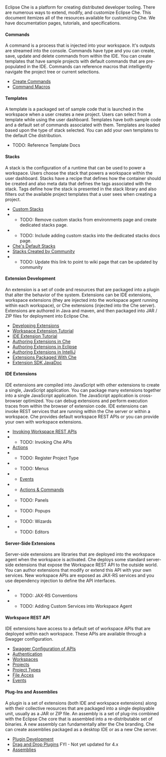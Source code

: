 Eclipse Che is a platform for creating distributed developer tooling. There are numerous ways to extend, modify, and customize Eclipse Che. This document itemizes all of the resources available for customizing Che. We have documentation pages, tutorials, and specifications.

#### Commands
A command is a process that is injected into your workspace. It's outputs are streamed into the console. Commands have type and you can create, save, update and delete commands from within the IDE. You can create templates that have sample projects with default commands that are pre-populated in the IDE. Commands can reference macros that intelligently navigate the project tree or current selections.
* [Create Commands](https://eclipse-che.readme.io/docs/commands)
* [Command Macros](https://eclipse-che.readme.io/docs/commands#macros)

#### Templates
A template is a packaged set of sample code that is launched in the workspace when a user creates a new project. Users can select from a template while using the user dashboard. Templates have both sample code and a default set of commands associated with them. Templates are loaded based upon the type of stack selected. You can add your own templates to the default Che distribution.
* TODO: Reference Template Docs

#### Stacks
A stack is the configuration of a runtime that can be used to power a workspace. Users choose the stack that powers a workspace within the user dashboard. Stacks have a recipe that defines how the container should be created and also meta data that defines the tags associated with the stack. Tags define how the stack is presented in the stack library and also filters out the available project templates that a user sees when creating a project.
* [Custom Stacks](https://eclipse-che.readme.io/docs/environments#custom-stacks)
* * TODO: Remove custom stacks from environments page and create dedicated stacks page.
* * TODO: Include adding custom stacks into the dedicated stacks docs page.
* [Che's Default Stacks](https://github.com/codenvy/dockerfiles)
* [Stacks Created by Community](https://github.com/eclipse/che/pull/570)
* * TODO: Update this link to point to wiki page that can be updated by community

#### Extension Development
An extension is a set of code and resources that are packaged into a plugin that alter the behavior of the system. Extensions can be IDE extensions, workspace extensions (they are injected into the workspace agent running within each workspace), or Che extensions (injected into the Che server). Extensions are authored in Java and maven, and then packaged into JAR / ZIP files for deployment into Eclipse Che.
* [Developing Extensions](https://eclipse-che.readme.io/docs/developing-extensions)
* [Workspace Extension Tutorial](https://eclipse-che.readme.io/docs/developing-extensions#server-side-extension-example)
* [IDE Extension Tutorial](https://eclipse-che.readme.io/docs/developing-extensions#ide-extension-example)
* [Authoring Extensions in Che](https://eclipse-che.readme.io/docs/developing-extensions#author-extensions-using-the-che-ide)
* [Authoring Extensions in Eclipse](https://eclipse-che.readme.io/docs/developing-extensions#author-extensions-using-the-eclipse-ide)
* [Authoring Extensions in IntelliJ](https://eclipse-che.readme.io/docs/developing-extensions#author-extensions-using-intellij-ide)
* [Extensions Packaged With Che](https://github.com/eclipse/che/tree/master/plugins)
* [Extension SDK JavaDoc](https://eclipse-che.readme.io/v4.0/docs/java-class-reference)

#### IDE Extensions
IDE extensions are compiled into JavaScript with other extensions to create a single, JavaScript application. You can package many extensions together into a single JavaScript application. The JavaScript application is cross-browser optimized. You can debug extensions and perform execution traces from within the browser of extension code. IDE extensions can invoke REST services that are running within the Che server or within a workspace. Che provides default workspace REST APIs or you can provide your own with workspace extensions.
* [Invoking Workspace REST APIs](https://eclipse-che.readme.io/v4.0/docs/calling-workspace-apis)
* * TODO: Invoking Che APIs
* [Actions](https://eclipse-che.readme.io/docs/actions)
* * TODO: Register Project Type
* * TODO: Menus
* * [Events](https://eclipse-che.readme.io/docs/events)
* * [Actions & Commands](https://github.com/benoitf/ide-plugin-demo)
* * TODO: Panels 
* * TODO: Popups
* * TODO: Wizards
* * TODO: Editors

#### Server-Side Extensions
Server-side extensions are libraries that are deployed into the workspace agent when the workspace is activated. Che deploys some standard server-side extensions that expose the Workspace REST API to the outside world. You can author extensions that modify or extend this API with your own services. New workspace APIs are exposed as JAX-RS services and you use dependency injection to define the API interfaces.
* * TODO: JAX-RS Conventions
* * TODO: Adding Custom Services into Workspace Agent

#### Workspace REST API
IDE extensions have access to a default set of workspace APIs that are deployed within each workspace. These APIs are available through a Swagger configuration. 
* [Swagger Configuration of APIs](https://eclipse-che.readme.io/docs/rest-api)
* [Authentication](https://eclipse-che.readme.io/docs/authentication)
* [Workspaces](https://eclipse-che.readme.io/docs/create-workspaces-and-projects)
* [Projects](https://eclipse-che.readme.io/docs/api-projects)
* [Project Types](https://eclipse-che.readme.io/docs/custom-project-types)
* [File Acces](https://eclipse-che.readme.io/docs/edit-build-and-run)
* [Events](https://eclipse-che.readme.io/docs/events)

#### Plug-Ins and Assemblies
A plugin is a set of extensions (both IDE and workspace extensions) along with their collective reosurces that are packaged into a single deployable unit, usually as a JAR or ZIP file. An assembly is a set of plug-ins combined with the Eclipse Che core that is assembled into a re-distributable set of binaries. A new assembly can fundamentally alter the Che branding. Che can create assemblies packaged as a desktop IDE or as a new Che server.
* [Plugin Development](https://eclipse-che.readme.io/docs/plug-ins)
* [Drag and Drop Plugins](https://eclipse-che.readme.io/v1.0/docs/developing-plugins) FYI - Not yet updated for 4.x
* [Assemblies](https://eclipse-che.readme.io/docs/assemblies)
